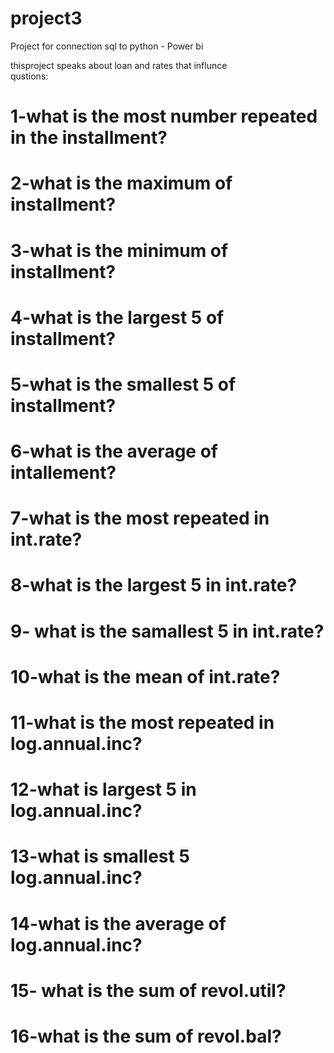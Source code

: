 # project3
Project for connection sql to python  - Power bi

 thisproject  speaks about loan and rates that influnce  
qustions:
# 1-what is the most number repeated in the installment?
# 2-what is the maximum of installment?
# 3-what  is the minimum of installment?
# 4-what is the largest 5 of installment?
# 5-what is the smallest 5 of installment?
# 6-what is the average of intallement?
# 7-what is the most repeated in int.rate?
# 8-what is the largest 5 in int.rate?
# 9-  what is the samallest 5 in int.rate?
# 10-what is the mean of int.rate?
# 11-what  is the most repeated in log.annual.inc?
# 12-what is largest 5  in log.annual.inc?
# 13-what  is smallest 5 log.annual.inc?
# 14-what is the average of log.annual.inc?
# 15- what is the sum of revol.util?
# 16-what is the sum of revol.bal?

